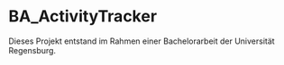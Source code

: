 # BA_ActivityTracker
Dieses Projekt entstand im Rahmen einer Bachelorarbeit der Universität Regensburg. 
